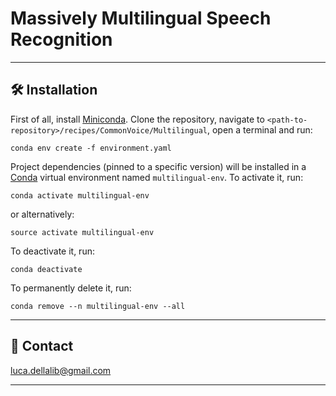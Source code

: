 # Massively Multilingual Speech Recognition

---------------------------------------------------------------------------------------------------------

## 🛠️️ Installation

First of all, install [Miniconda](https://docs.conda.io/en/latest/miniconda.html).
Clone the repository, navigate to `<path-to-repository>/recipes/CommonVoice/Multilingual`, open a terminal and run:

```
conda env create -f environment.yaml
```

Project dependencies (pinned to a specific version) will be installed in a
[Conda](https://www.anaconda.com/) virtual environment named `multilingual-env`.
To activate it, run:

```
conda activate multilingual-env
```

or alternatively:

```
source activate multilingual-env
```

To deactivate it, run:

```
conda deactivate
```

To permanently delete it, run:

```
conda remove --n multilingual-env --all
```

---------------------------------------------------------------------------------------------------------

## 📧 Contact

[luca.dellalib@gmail.com](mailto:luca.dellalib@gmail.com)

---------------------------------------------------------------------------------------------------------
